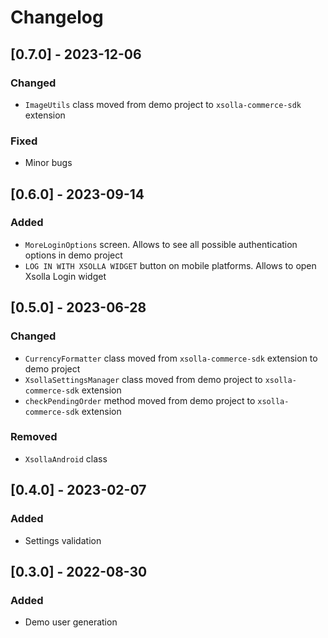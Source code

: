 # Changelog

## [0.7.0] - 2023-12-06

### Changed
- `ImageUtils` class moved from demo project to `xsolla-commerce-sdk` extension

### Fixed
- Minor bugs

## [0.6.0] - 2023-09-14

### Added
- `MoreLoginOptions` screen. Allows to see all possible authentication options in demo project
- `LOG IN WITH XSOLLA WIDGET` button on mobile platforms. Allows to open Xsolla Login widget

## [0.5.0] - 2023-06-28

### Changed
- `CurrencyFormatter` class moved from `xsolla-commerce-sdk` extension to demo project
- `XsollaSettingsManager` class moved from demo project to `xsolla-commerce-sdk` extension
- `checkPendingOrder` method moved from demo project to `xsolla-commerce-sdk` extension

### Removed
- `XsollaAndroid` class

## [0.4.0] - 2023-02-07

### Added
- Settings validation

## [0.3.0] - 2022-08-30

### Added
- Demo user generation
